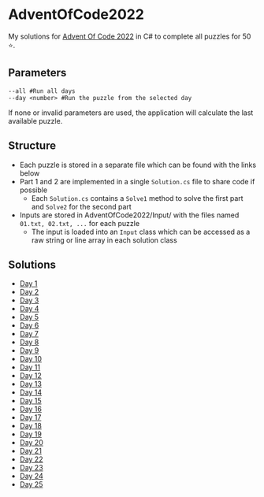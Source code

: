 # AdventOfCode2022
My solutions for [Advent Of Code 2022](https://adventofcode.com/2022) in C# to complete all puzzles for 50 ⭐.

## Parameters
```
--all #Run all days
--day <number> #Run the puzzle from the selected day
```
If none or invalid parameters are used, the application will calculate the last available puzzle.

## Structure
- Each puzzle is stored in a separate file which can be found with the links below
- Part 1 and 2 are implemented in a single `Solution.cs` file to share code if possible
  - Each `Solution.cs` contains a `Solve1` method to solve the first part and `Solve2` for the second part
- Inputs are stored in AdventOfCode2022/Input/ with the files named `01.txt, 02.txt, ...` for each puzzle
  - The input is loaded into an `Input` class which can be accessed as a raw string or line array in each solution class

## Solutions
- [Day 1](/AdventOfCode2022/Day01)
- [Day 2](/AdventOfCode2022/Day02)
- [Day 3](/AdventOfCode2022/Day03)
- [Day 4](/AdventOfCode2022/Day04)
- [Day 5](/AdventOfCode2022/Day05)
- [Day 6](/AdventOfCode2022/Day06)
- [Day 7](/AdventOfCode2022/Day07)
- [Day 8](/AdventOfCode2022/Day08)
- [Day 9](/AdventOfCode2022/Day09)
- [Day 10](/AdventOfCode2022/Day10)
- [Day 11](/AdventOfCode2022/Day11)
- [Day 12](/AdventOfCode2022/Day12)
- [Day 13](/AdventOfCode2022/Day13)
- [Day 14](/AdventOfCode2022/Day14)
- [Day 15](/AdventOfCode2022/Day15)
- [Day 16](/AdventOfCode2022/Day16)
- [Day 17](/AdventOfCode2022/Day17)
- [Day 18](/AdventOfCode2022/Day18)
- [Day 19](/AdventOfCode2022/Day19)
- [Day 20](/AdventOfCode2022/Day20)
- [Day 21](/AdventOfCode2022/Day21)
- [Day 22](/AdventOfCode2022/Day22)
- [Day 23](/AdventOfCode2022/Day23)
- [Day 24](/AdventOfCode2022/Day24)
- [Day 25](/AdventOfCode2022/Day25)